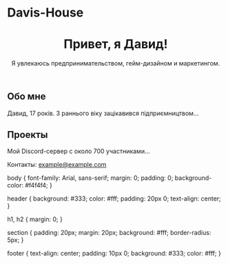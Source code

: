 # Davis-House
<!DOCTYPE html>
<html lang="ru">
<head>
    <meta charset="UTF-8">
    <meta name="viewport" content="width=device-width, initial-scale=1.0">
    <title>Портфолио Давида</title>
    <link rel="stylesheet" href="styles.css">
</head>
<body>
    <header>
        <h1>Привет, я Давид!</h1>
        <p>Я увлекаюсь предпринимательством, гейм-дизайном и маркетингом.</p>
    </header>
    <section id="bio">
        <h2>Обо мне</h2>
        <p>Давид, 17 років. З раннього віку зацікавився підприємництвом...</p>
        <!-- Вставь сюда всю свою автобиографию -->
    </section>
    <section id="projects">
        <h2>Проекты</h2>
        <p>Мой Discord-сервер с около 700 участниками...</p>
        <!-- Добавь информацию о своих проектах -->
    </section>
    <footer>
        <p>Контакты: <a href="mailto:example@example.com">example@example.com</a></p>
    </footer>
</body>
</html>

body {
    font-family: Arial, sans-serif;
    margin: 0;
    padding: 0;
    background-color: #f4f4f4;
}

header {
    background: #333;
    color: #fff;
    padding: 20px 0;
    text-align: center;
}

h1, h2 {
    margin: 0;
}

section {
    padding: 20px;
    margin: 20px;
    background: #fff;
    border-radius: 5px;
}

footer {
    text-align: center;
    padding: 10px 0;
    background: #333;
    color: #fff;
}
